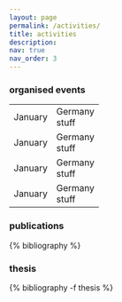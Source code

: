 ```yaml
---
layout: page
permalink: /activities/
title: activities
description: 
nav: true
nav_order: 3
---
```


### organised events

<table>
  <tr>
    <td>January</td>
    <td>Germany<br>stuff</td>
  </tr>
  <tr>
    <td>January</td>
    <td>Germany<br>stuff</td>
  </tr>
  <tr>
    <td>January</td>
    <td>Germany<br>stuff</td>
  </tr>
  <tr>
    <td>January</td>
    <td>Germany<br>stuff</td>
  </tr>
</table>
  
### publications

<!-- _pages/publications.md -->
<div class="publications">

{% bibliography %}
</div>

### thesis

<div class="publications">
{% bibliography -f thesis %}

</div>

&nbsp;

&nbsp;

&nbsp;

